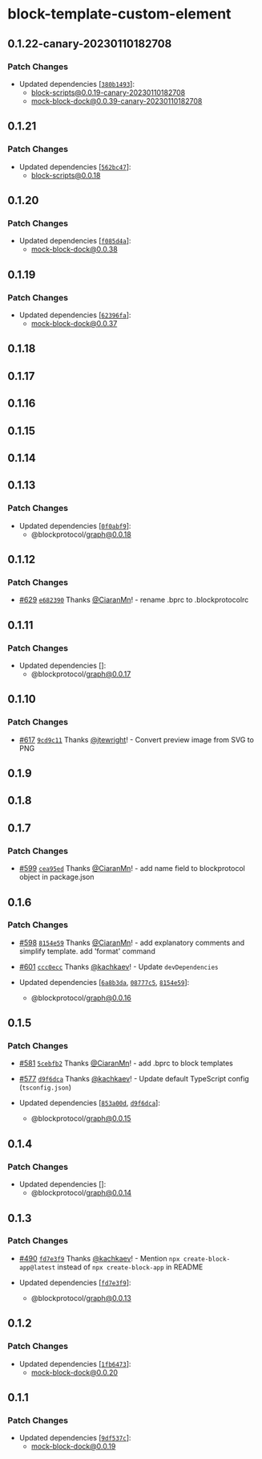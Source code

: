 # block-template-custom-element

## 0.1.22-canary-20230110182708

### Patch Changes

- Updated dependencies [[`380b1493`](https://github.com/blockprotocol/blockprotocol/commit/380b149326450f4cf9b8300182eb199aa8f6a62f)]:
  - block-scripts@0.0.19-canary-20230110182708
  - mock-block-dock@0.0.39-canary-20230110182708

## 0.1.21

### Patch Changes

- Updated dependencies [[`562bc47`](https://github.com/blockprotocol/blockprotocol/commit/562bc477fdc35b8d3b94dc6c4b2207b9bd2cd057)]:
  - block-scripts@0.0.18

## 0.1.20

### Patch Changes

- Updated dependencies [[`f085d4a`](https://github.com/blockprotocol/blockprotocol/commit/f085d4a913837befdb2231a0921e96e6c7f84977)]:
  - mock-block-dock@0.0.38

## 0.1.19

### Patch Changes

- Updated dependencies [[`62396fa`](https://github.com/blockprotocol/blockprotocol/commit/62396fa3cc77bb1e70c5501079fe0f9b2cf4ef23)]:
  - mock-block-dock@0.0.37

## 0.1.18

## 0.1.17

## 0.1.16

## 0.1.15

## 0.1.14

## 0.1.13

### Patch Changes

- Updated dependencies [[`0f0abf9`](https://github.com/blockprotocol/blockprotocol/commit/0f0abf905e0b06e27049ade5cf271df127c34bba)]:
  - @blockprotocol/graph@0.0.18

## 0.1.12

### Patch Changes

- [#629](https://github.com/blockprotocol/blockprotocol/pull/629) [`e682390`](https://github.com/blockprotocol/blockprotocol/commit/e6823904a1c63fd72c11e2fc62678eac61160ec5) Thanks [@CiaranMn](https://github.com/CiaranMn)! - rename .bprc to .blockprotocolrc

## 0.1.11

### Patch Changes

- Updated dependencies []:
  - @blockprotocol/graph@0.0.17

## 0.1.10

### Patch Changes

- [#617](https://github.com/blockprotocol/blockprotocol/pull/617) [`9cd9c11`](https://github.com/blockprotocol/blockprotocol/commit/9cd9c11a1552dc96143072394baa46c5609fcdd9) Thanks [@jtewright](https://github.com/jtewright)! - Convert preview image from SVG to PNG

## 0.1.9

## 0.1.8

## 0.1.7

### Patch Changes

- [#599](https://github.com/blockprotocol/blockprotocol/pull/599) [`cea95ed`](https://github.com/blockprotocol/blockprotocol/commit/cea95ed427c820cd9e251dc632da927b5db1f23a) Thanks [@CiaranMn](https://github.com/CiaranMn)! - add name field to blockprotocol object in package.json

## 0.1.6

### Patch Changes

- [#598](https://github.com/blockprotocol/blockprotocol/pull/598) [`8154e59`](https://github.com/blockprotocol/blockprotocol/commit/8154e59c29de21a2a831f6a0536a6f1ec265d10c) Thanks [@CiaranMn](https://github.com/CiaranMn)! - add explanatory comments and simplify template. add 'format' command

- [#601](https://github.com/blockprotocol/blockprotocol/pull/601) [`ccc0ecc`](https://github.com/blockprotocol/blockprotocol/commit/ccc0ecc5c0523205b4724b6e5813699a2e3f0df7) Thanks [@kachkaev](https://github.com/kachkaev)! - Update `devDependencies`

- Updated dependencies [[`6a8b3da`](https://github.com/blockprotocol/blockprotocol/commit/6a8b3dabd1dd54badfa7612e199d0c5911b28206), [`08777c5`](https://github.com/blockprotocol/blockprotocol/commit/08777c5882227db090a912b51b1cb757821ba7c4), [`8154e59`](https://github.com/blockprotocol/blockprotocol/commit/8154e59c29de21a2a831f6a0536a6f1ec265d10c)]:
  - @blockprotocol/graph@0.0.16

## 0.1.5

### Patch Changes

- [#581](https://github.com/blockprotocol/blockprotocol/pull/581) [`5cebfb2`](https://github.com/blockprotocol/blockprotocol/commit/5cebfb2166dd6133ec90337deee00793c54bb01a) Thanks [@CiaranMn](https://github.com/CiaranMn)! - add .bprc to block templates

- [#577](https://github.com/blockprotocol/blockprotocol/pull/577) [`d9f6dca`](https://github.com/blockprotocol/blockprotocol/commit/d9f6dca9902867fdde9c2ad0ee93ed80889b12bc) Thanks [@kachkaev](https://github.com/kachkaev)! - Update default TypeScript config (`tsconfig.json`)

- Updated dependencies [[`853a00d`](https://github.com/blockprotocol/blockprotocol/commit/853a00df8468b277b8a7f73e2242d686fedc5b3d), [`d9f6dca`](https://github.com/blockprotocol/blockprotocol/commit/d9f6dca9902867fdde9c2ad0ee93ed80889b12bc)]:
  - @blockprotocol/graph@0.0.15

## 0.1.4

### Patch Changes

- Updated dependencies []:
  - @blockprotocol/graph@0.0.14

## 0.1.3

### Patch Changes

- [#490](https://github.com/blockprotocol/blockprotocol/pull/490) [`fd7e3f9`](https://github.com/blockprotocol/blockprotocol/commit/fd7e3f9491110034f64f8d690e2410ca388f1620) Thanks [@kachkaev](https://github.com/kachkaev)! - Mention `npx create-block-app@latest` instead of `npx create-block-app` in README

- Updated dependencies [[`fd7e3f9`](https://github.com/blockprotocol/blockprotocol/commit/fd7e3f9491110034f64f8d690e2410ca388f1620)]:
  - @blockprotocol/graph@0.0.13

## 0.1.2

### Patch Changes

- Updated dependencies [[`1fb6473`](https://github.com/blockprotocol/blockprotocol/commit/1fb64732f19697a7292009330b83049abfdfc6fe)]:
  - mock-block-dock@0.0.20

## 0.1.1

### Patch Changes

- Updated dependencies [[`9df537c`](https://github.com/blockprotocol/blockprotocol/commit/9df537ce3426367127de1526f1530e05bc00274a)]:
  - mock-block-dock@0.0.19
